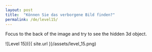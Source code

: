 ```yaml
---
layout: post
title:  "Können Sie das verborgene Bild finden?"
permalink: /de/level15/
---
```

Focus to the back of the image and try to see the hidden 3d object.

![Level 15]({{ site.url }}/assets/level_15.png)